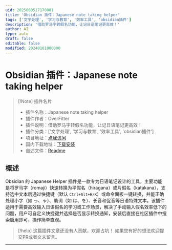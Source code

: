 ```yaml
---
uid: 2025060517170881
title: 'Obsidian 插件：Japanese note taking helper'
tags: ['文字处理', '学习与教育', '效率工具', 'obsidian插件']
description: '借助罗马字转假名功能，让记日语笔记更高效！'
author: AI
type: auto
draft: false
editable: false
modified: 20240101000000
---
```


# Obsidian 插件：Japanese note taking helper

> [!Note] 插件名片
> - 插件名称：Japanese note taking helper
> - 插件作者：OverFitter
> - 插件说明：借助罗马字转假名功能，让记日语笔记更高效！
> - 插件分类：['文字处理', '学习与教育', '效率工具', 'obsidian插件']
> - 项目地址：[点我访问](https://github.com/OverFitted/obsidian-japanese-helper)
> - 国内下载地址：[下载安装](https://pkmer.cn/products/plugin/pluginMarket/?japanese-helper)
> - 自述文件：[Readme](https://ghproxy.net/https://raw.githubusercontent.com/OverFitted/obsidian-japanese-helper/master/README.md)



## 概述

Obsidian 的 Japanese Helper 插件是一款专为日语笔记设计的工具，主要功能是将罗马字（romaji）快速转换为平假名（hiragana）或片假名（katakana），支持选中文本后通过快捷键（默认 `Ctrl+Alt+H/K`）或命令面板一键转换，并能正确处理小字（如 っ、ゃ）、助词（如 は、を）、长音和促音等日语特殊文本。该插件适用于需要高效输入日语假名的学习或工作场景，解决了手动输入假名效率低下的问题，用户可自定义快捷键并选择是否显示转换通知，安装后直接在社区插件中搜索启用即可，操作简单直观。


> [!help] 
> 这篇插件文章还没有人贡献，欢迎占坑！
> 如果您有好的想法欢迎提交PR或者文末留言。
> 

---



